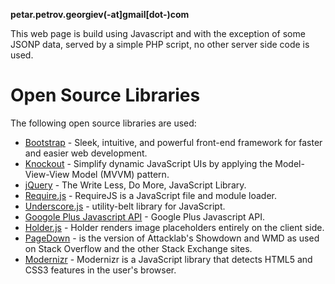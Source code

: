 
**petar.petrov.georgiev(-at]gmail[dot-)com**

This web page is build using Javascript and with the exception of some JSONP data, served by a simple 
PHP script, no other server side code is used. 

# Open Source Libraries
The following open source libraries are used:

  * [Bootstrap](http://twitter.github.com/bootstrap/) - Sleek, intuitive, and powerful front-end framework for faster and easier web development.
  * [Knockout](http://knockoutjs.com/) - Simplify dynamic JavaScript UIs by applying the Model-View-View Model (MVVM) pattern.  
  * [jQuery](http://jquery.com/) - The Write Less, Do More, JavaScript Library.
  * [Require.js](http://requirejs.org/) - RequireJS is a JavaScript file and module loader.
  * [Underscore.js](http://underscorejs.org/) - utility-belt library for JavaScript.
  * [Googole Plus Javascript API](https://github.com/AdminSpot/Google-Plus-javascript-API) - Google Plus Javascript API.
  * [Holder.js](http://imsky.github.com/holder/) - Holder renders image placeholders entirely on the client side.  
  * [PageDown](https://code.google.com/p/pagedown/) - is the version of Attacklab's Showdown and WMD as used on Stack Overflow and the other Stack Exchange sites.  
  * [Modernizr](http://modernizr.com/) - Modernizr is a JavaScript library that detects HTML5 and CSS3 features in the user's browser.

